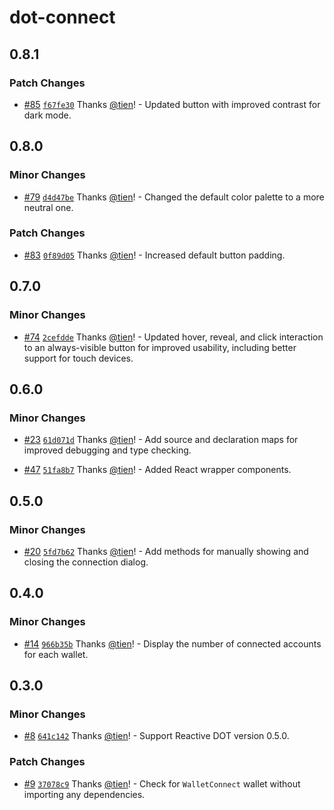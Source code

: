 # dot-connect

## 0.8.1

### Patch Changes

- [#85](https://github.com/tien/dot-connect/pull/85) [`f67fe30`](https://github.com/tien/dot-connect/commit/f67fe3084734d9e76b88b92e18ea43a909ca66f0) Thanks [@tien](https://github.com/tien)! - Updated button with improved contrast for dark mode.

## 0.8.0

### Minor Changes

- [#79](https://github.com/tien/dot-connect/pull/79) [`d4d47be`](https://github.com/tien/dot-connect/commit/d4d47be4cf23f920d810a0cea61ea802ca2a4adc) Thanks [@tien](https://github.com/tien)! - Changed the default color palette to a more neutral one.

### Patch Changes

- [#83](https://github.com/tien/dot-connect/pull/83) [`0f89d05`](https://github.com/tien/dot-connect/commit/0f89d05a1e75c5905d8bc2984d703a712879301d) Thanks [@tien](https://github.com/tien)! - Increased default button padding.

## 0.7.0

### Minor Changes

- [#74](https://github.com/tien/dot-connect/pull/74) [`2cefdde`](https://github.com/tien/dot-connect/commit/2cefddee904ec04f2b08adfd5d492a42f007e190) Thanks [@tien](https://github.com/tien)! - Updated hover, reveal, and click interaction to an always-visible button for improved usability, including better support for touch devices.

## 0.6.0

### Minor Changes

- [#23](https://github.com/tien/dot-connect/pull/23) [`61d071d`](https://github.com/tien/dot-connect/commit/61d071d20d9c8314b9683defacea53bb8696caa1) Thanks [@tien](https://github.com/tien)! - Add source and declaration maps for improved debugging and type checking.

- [#47](https://github.com/tien/dot-connect/pull/47) [`51fa8b7`](https://github.com/tien/dot-connect/commit/51fa8b7e62cd3f48e47db13d6e992758cb2f67e0) Thanks [@tien](https://github.com/tien)! - Added React wrapper components.

## 0.5.0

### Minor Changes

- [#20](https://github.com/tien/dot-connect/pull/20) [`5fd7b62`](https://github.com/tien/dot-connect/commit/5fd7b6215b26616c16705a798dd592b3eaf92022) Thanks [@tien](https://github.com/tien)! - Add methods for manually showing and closing the connection dialog.

## 0.4.0

### Minor Changes

- [#14](https://github.com/tien/dot-connect/pull/14) [`966b35b`](https://github.com/tien/dot-connect/commit/966b35ba675e1fe39a491a22033cc758e4f999be) Thanks [@tien](https://github.com/tien)! - Display the number of connected accounts for each wallet.

## 0.3.0

### Minor Changes

- [#8](https://github.com/tien/dot-connect/pull/8) [`641c142`](https://github.com/tien/dot-connect/commit/641c1426b786bc59827d4cd48536059c493cf7a9) Thanks [@tien](https://github.com/tien)! - Support Reactive DOT version 0.5.0.

### Patch Changes

- [#9](https://github.com/tien/dot-connect/pull/9) [`37078c9`](https://github.com/tien/dot-connect/commit/37078c9e3ff563c6eb41e2c2263ea2da030e4eac) Thanks [@tien](https://github.com/tien)! - Check for `WalletConnect` wallet without importing any dependencies.
